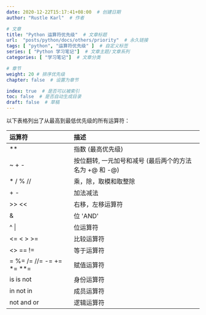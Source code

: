 ```yaml
---
date: 2020-12-22T15:17:41+08:00  # 创建日期
author: "Rustle Karl"  # 作者

# 文章
title: "Python 运算符优先级"  # 文章标题
url:  "posts/python/docs/others/priority"  # 永久链接
tags: [ "python", "运算符优先级" ]  # 自定义标签
series: [ "Python 学习笔记"]  # 文章主题/文章系列
categories: [ "学习笔记"]  # 文章分类

# 章节
weight: 20 # 排序优先级
chapter: false  # 设置为章节

index: true  # 是否可以被索引
toc: false  # 是否自动生成目录
draft: false  # 草稿
---
```


以下表格列出了从最高到最低优先级的所有运算符：

| 运算符 | 描述 |
| :----------- | :----------- |
| ** | 指数 (最高优先级) |
| ~ + - | 按位翻转, 一元加号和减号 (最后两个的方法名为 +@ 和 -@) |
| * / % // | 乘，除，取模和取整除 |
| + - | 加法减法 |
| >> << | 右移，左移运算符 |
| & | 位 'AND' |
| ^ \| | 位运算符 |
| <= < > >= | 比较运算符 |
| <> == != | 等于运算符 |
| = %= /= //= -= += *= **= | 赋值运算符 |
| is is not | 身份运算符 |
| in not in | 成员运算符 |
| not and or | 逻辑运算符 |

